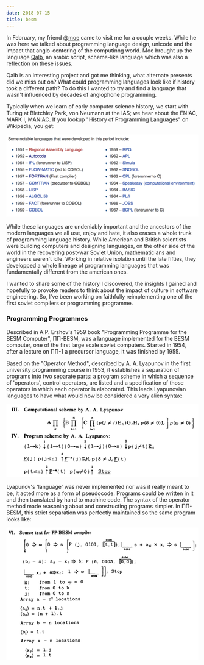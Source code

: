 ```yaml
---
date: 2018-07-15
title: besm
---
```


In February, my friend [\@moe](https://github.com/mac-adam-chaieb) came to visit me for a couple weeks. While he was here we talked about programming language design, unicode and the impact that anglo-centering of the computinng world. Moe brought up the language [Qalb](https://github.com/nasser/---), an arabic script, scheme-like language which was also a reflection on these issues.

Qalb is an interesting project and got me thinking, what alternate presents did we miss out on? What could programming languages look like if history took a different path? To do this I wanted to try and find a language that wasn't influenced by decades of anglophone programming.

Typically when we learn of early computer science history, we start with Turing at Bletchley Park, von Neumann at the IAS; we hear about the ENIAC, MARK I, MANIAC. If you lookup "History of Programming Languages" on Wikipedia, you get:

![first programming languages](/images/first-programming-languages.png)

While these languages are undeniably important and the ancestors of the modern languages we all use, enjoy and hate, it also erases a whole trunk of programming language history. While American and British scientists were building computers and designing languages, on the other side of the world in the recovering post-war Soviet Union, mathematicians and engineers weren't idle. Working in relative isolation until the late fifties, they developped a whole lineage of programming languages that was fundamentally different from the american ones.

I wanted to share some of the history I discovered, the insights I gained and hopefully to provoke readers to think about the impact of culture in software engineering. So, I've been working on faithfully reimplementing one of the first soviet compilers or programming programme.

### Programming Programmes

Described in A.P. Ershov's 1959 book "Programming Programme for the BESM Computer", ПП-BESM, was a language implemented for the BESM computer, one of the first large scale soviet computers. Started in 1954, after a lecture on ПП-1 a precursor language, it was finished by 1955.

Based on the "Operator Method", described by A. A. Lyapunov in the first university programming course in 1953, it establishes a separation of programs into two separate parts: a program scheme in which a sequence of 'operators', control operators, are listed and a specification of those operators in which each operator is elaborated. This leads Lyapunovian languages to have what would now be considered a very alien syntax:

![Lyapunov's Program Scheme Notation](/images/lyapunov-scheme.png)

Lyapunov's 'language' was never implemented nor was it really meant to be, it acted more as a form of pseudocode. Programs could be written in it and then translated by hand to machine code. The syntax of the operator method made reasoning about and constructing programs simpler. In ПП-BESM, this strict separation was perfectly maintained so the same program looks like:

![PP-BESM equivalent](/images/pp-besm.png)
